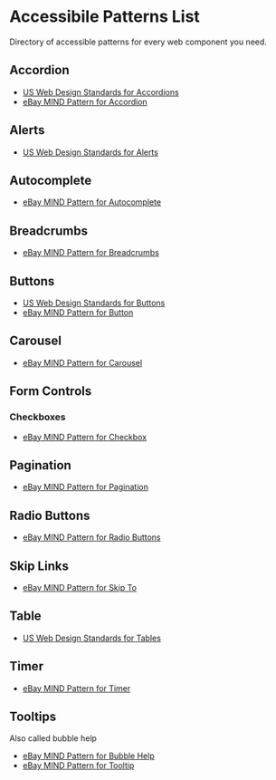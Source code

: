 # Accessibile Patterns List

Directory of accessible patterns for every web component you need.


## Accordion 

- [US Web Design Standards for Accordions](https://standards.usa.gov/accordions/)
- [eBay MIND Pattern for Accordion](http://ianmcburnie.github.io/mindpatterns/accordion/)


## Alerts

- [US Web Design Standards for Alerts](https://standards.usa.gov/alerts/)

## Autocomplete

- [eBay MIND Pattern for Autocomplete](http://ianmcburnie.github.io/mindpatterns/autocomplete/)


## Breadcrumbs

- [eBay MIND Pattern for Breadcrumbs](http://ianmcburnie.github.io/mindpatterns/breadcrumbs/)


## Buttons

- [US Web Design Standards for Buttons](https://standards.usa.gov/buttons/)
- [eBay MIND Pattern for Button](http://ianmcburnie.github.io/mindpatterns/button/)


## Carousel

- [eBay MIND Pattern for Carousel](http://ianmcburnie.github.io/mindpatterns/carousel/)


## Form Controls
### Checkboxes

- [eBay MIND Pattern for Checkbox](http://ianmcburnie.github.io/mindpatterns/checkbox/)


## Pagination

- [eBay MIND Pattern for Pagination](http://ianmcburnie.github.io/mindpatterns/pagination/)


## Radio Buttons

- [eBay MIND Pattern for Radio Buttons](http://ianmcburnie.github.io/mindpatterns/radio/)


## Skip Links

- [eBay MIND Pattern for Skip To](http://ianmcburnie.github.io/mindpatterns/skipto/)


## Table

- [US Web Design Standards for Tables](https://standards.usa.gov/tables/)


## Timer

- [eBay MIND Pattern for Timer](http://ianmcburnie.github.io/mindpatterns/timer/)


## Tooltips

Also called bubble help

- [eBay MIND Pattern for Bubble Help](http://ianmcburnie.github.io/mindpatterns/bubblehelp/)
- [eBay MIND Pattern for Tooltip](http://ianmcburnie.github.io/mindpatterns/tooltip/)
